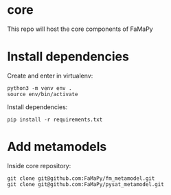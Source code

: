 # core

This repo will host the core components of FaMaPy

# Install dependencies

Create and enter in virtualenv:

```
python3 -m venv env .
source env/bin/activate
```

Install dependencies:

```
pip install -r requirements.txt
```


# Add metamodels

Inside core repository:

```
git clone git@github.com:FaMaPy/fm_metamodel.git
git clone git@github.com:FaMaPy/pysat_metamodel.git
```
